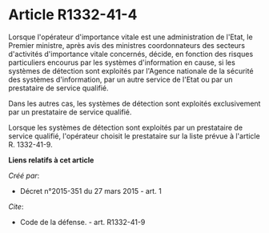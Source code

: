# Article R1332-41-4

Lorsque l'opérateur d'importance vitale est une administration de l'Etat, le Premier ministre, après avis des ministres
coordonnateurs des secteurs d'activités d'importance vitale concernés, décide, en fonction des risques particuliers encourus
par les systèmes d'information en cause, si les systèmes de détection sont exploités par l'Agence nationale de la sécurité
des systèmes d'information, par un autre service de l'Etat ou par un prestataire de service qualifié. 

Dans les autres cas, les systèmes de détection sont exploités exclusivement par un prestataire de service qualifié. 

Lorsque les systèmes de détection sont exploités par un prestataire de service qualifié, l'opérateur choisit le prestataire
sur la liste prévue à l'article R. 1332-41-9.

**Liens relatifs à cet article**

_Créé par_:

  - Décret n°2015-351 du 27 mars 2015 - art. 1

_Cite_:

  - Code de la défense. - art. R1332-41-9
